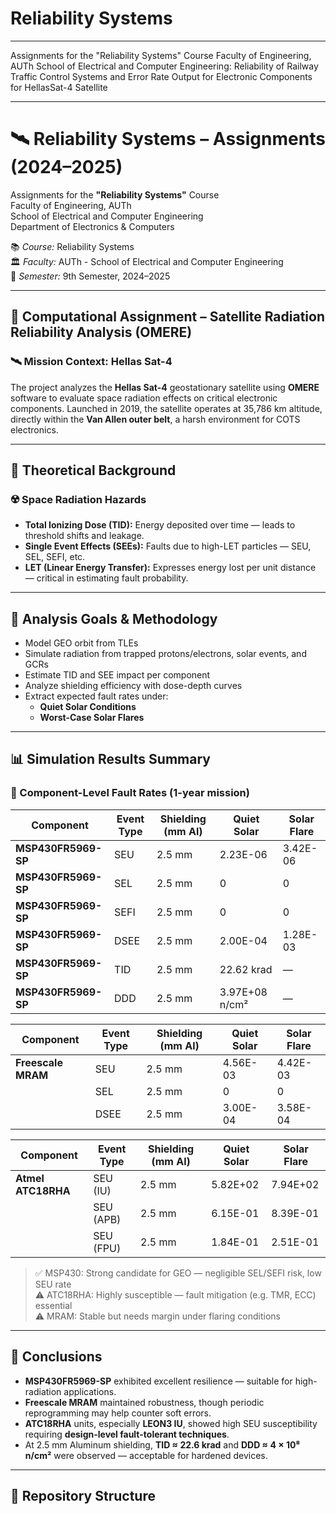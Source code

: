 # Reliability Systems
---

Assignments for the "Reliability Systems" Course Faculty of Engineering, AUTh School of Electrical and Computer Engineering: Reliability of Railway Traffic Control Systems and  Error Rate Output for Electronic Components for HellasSat-4 Satellite

---
# 🛰️ Reliability Systems – Assignments (2024–2025)

Assignments for the **"Reliability Systems"** Course  
Faculty of Engineering, AUTh  
School of Electrical and Computer Engineering  
Department of Electronics & Computers  

📚 *Course:* Reliability Systems  
🏛️ *Faculty:* AUTh - School of Electrical and Computer Engineering  
📅 *Semester:* 9th Semester, 2024–2025  

---

## 📌 Computational Assignment – Satellite Radiation Reliability Analysis (OMERE)

### 🛰️ Mission Context: Hellas Sat-4  
The project analyzes the **Hellas Sat-4** geostationary satellite using **OMERE** software to evaluate space radiation effects on critical electronic components. Launched in 2019, the satellite operates at 35,786 km altitude, directly within the **Van Allen outer belt**, a harsh environment for COTS electronics.

---

## 🧠 Theoretical Background

### ☢️ Space Radiation Hazards
- **Total Ionizing Dose (TID):** Energy deposited over time — leads to threshold shifts and leakage.
- **Single Event Effects (SEEs):** Faults due to high-LET particles — SEU, SEL, SEFI, etc.
- **LET (Linear Energy Transfer):** Expresses energy lost per unit distance — critical in estimating fault probability.

---

## 🔬 Analysis Goals & Methodology

- Model GEO orbit from TLEs  
- Simulate radiation from trapped protons/electrons, solar events, and GCRs  
- Estimate TID and SEE impact per component  
- Analyze shielding efficiency with dose-depth curves  
- Extract expected fault rates under:
  - **Quiet Solar Conditions**
  - **Worst-Case Solar Flares**

---

## 📊 Simulation Results Summary

### 🧪 Component-Level Fault Rates (1-year mission)

| Component             | Event Type | Shielding (mm Al) | Quiet Solar | Solar Flare |
|----------------------|------------|-------------------|-------------|-------------|
| **MSP430FR5969-SP**  | SEU        | 2.5 mm            | 2.23E-06    | 3.42E-06    |
| **MSP430FR5969-SP**  | SEL        | 2.5 mm            | 0           | 0           |
| **MSP430FR5969-SP**  | SEFI       | 2.5 mm            | 0           | 0           |
| **MSP430FR5969-SP**  | DSEE       | 2.5 mm            | 2.00E-04    | 1.28E-03    |
| **MSP430FR5969-SP**  | TID        | 2.5 mm            | 22.62 krad  | —           |
| **MSP430FR5969-SP**  | DDD        | 2.5 mm            | 3.97E+08 n/cm² | —        |

| Component             | Event Type | Shielding (mm Al) | Quiet Solar | Solar Flare |
|----------------------|------------|-------------------|-------------|-------------|
| **Freescale MRAM**   | SEU        | 2.5 mm            | 4.56E-03    | 4.42E-03    |
|                      | SEL        | 2.5 mm            | 0           | 0           |
|                      | DSEE       | 2.5 mm            | 3.00E-04    | 3.58E-04    |

| Component             | Event Type | Shielding (mm Al) | Quiet Solar | Solar Flare |
|----------------------|------------|-------------------|-------------|-------------|
| **Atmel ATC18RHA**   | SEU (IU)   | 2.5 mm            | 5.82E+02    | 7.94E+02    |
|                      | SEU (APB)  | 2.5 mm            | 6.15E-01    | 8.39E-01    |
|                      | SEU (FPU)  | 2.5 mm            | 1.84E-01    | 2.51E-01    |

> ✅ MSP430: Strong candidate for GEO — negligible SEL/SEFI risk, low SEU rate  
> ⚠️ ATC18RHA: Highly susceptible — fault mitigation (e.g. TMR, ECC) essential  
> ⚠️ MRAM: Stable but needs margin under flaring conditions  

---

## 📘 Conclusions

- **MSP430FR5969-SP** exhibited excellent resilience — suitable for high-radiation applications.
- **Freescale MRAM** maintained robustness, though periodic reprogramming may help counter soft errors.
- **ATC18RHA** units, especially **LEON3 IU**, showed high SEU susceptibility requiring **design-level fault-tolerant techniques**.
- At 2.5 mm Aluminum shielding, **TID ≈ 22.6 krad** and **DDD ≈ 4 × 10⁸ n/cm²** were observed — acceptable for hardened devices.

---

## 📁 Repository Structure

